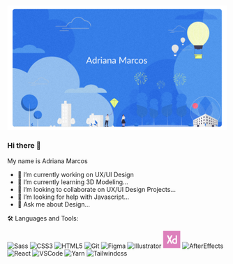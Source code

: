 <img src="./Assets/BallonIllustrationai.png" alt="Alt text" title="Optional title">

### Hi there 👋

My name is Adriana Marcos

- 🔭 I’m currently working on UX/UI Design
- 🌱 I’m currently learning 3D Modeling...
- 👯 I’m looking to collaborate on UX/UI Design Projects...
- 🤔 I’m looking for help with Javascript...
- 💬 Ask me about Design...

:hammer_and_wrench: Languages and Tools:
<div>
    <img src="https://github.com/Thomas-Boi/devicon/blob/master/icons/sass/sass-original.svg"
    height="40" alt="Sass"
    />
    <img src="https://github.com/Thomas-Boi/devicon/blob/master/icons/css3/css3-original.svg"
    height="40" alt="CSS3"
    />
    <img src="https://github.com/Thomas-Boi/devicon/blob/master/icons/html5/html5-original.svg"
    height="40" alt="HTML5"
    />
    <img src="https://github.com/Thomas-Boi/devicon/blob/master/icons/git/git-plain-wordmark.svg"
    height="40" alt="Git"
    />
    <img src="https://github.com/Thomas-Boi/devicon/blob/master/icons/figma/figma-original.svg"
    height="40" alt="Figma"
    />
    <img src="https://github.com/Thomas-Boi/devicon/blob/master/icons/illustrator/illustrator-plain.svg"
    height="40" alt="Illustrator"
    />
    <img src="https://github.com/Thomas-Boi/devicon/blob/master/icons/xd/xd-plain.svg"
    height="40" alt="AdobeXD"
    />
    <img src="https://github.com/Thomas-Boi/devicon/blob/master/icons/aftereffects/aftereffects-plain.svg"
    height="40" alt="AfterEffects"
    />
    <img src="https://github.com/Thomas-Boi/devicon/blob/master/icons/react/react-original-wordmark.svg"
    height="40" alt="React"
    />
    <img src="https://github.com/Thomas-Boi/devicon/blob/master/icons/vscode/vscode-original.svg"
    height="40" alt="VSCode"
    />
    <img src="https://github.com/Thomas-Boi/devicon/blob/master/icons/yarn/yarn-original.svg"
    height="40" alt="Yarn"
    />  
    <img src="https://github.com/Thomas-Boi/devicon/blob/master/icons/tailwindcss/tailwindcss-plain.svg"
    height="40" alt="Tailwindcss"
    />  
</div>

<!--
**adria-marcos/adria-marcos** is a ✨ _special_ ✨ repository because its `README.md` (this file) appears on your GitHub profile.

Here are some ideas to get you started:

- 🔭 I’m currently working on ...
- 🌱 I’m currently learning ...
- 👯 I’m looking to collaborate on ...
- 🤔 I’m looking for help with ...
- 💬 Ask me about ...
- 📫 How to reach me: ...
- 😄 Pronouns: ...
- ⚡ Fun fact: ...
-->

